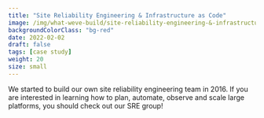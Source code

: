 ```yaml
---
title: "Site Reliability Engineering & Infrastructure as Code"
image: /img/what-weve-build/site-reliability-engineering-&-infrastructure-as-code_2.jpg.webp
backgroundColorClass: "bg-red" 
date: 2022-02-02
draft: false
tags: [case study]
weight: 20
size: small
---
```


We started to build our own site reliability engineering team in 2016. If you are interested in learning how to plan, automate, observe and scale large platforms, you should check out our SRE group!